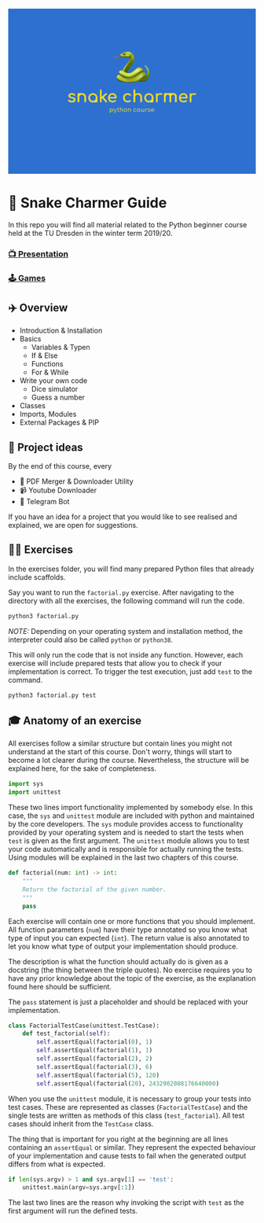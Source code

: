 ![Logo](./docs/logo.png)

# 🐍 Snake Charmer Guide

In this repo you will find all material related to the Python beginner course held at the TU Dresden in the winter term 2019/20.

### [📺 Presentation](https://nick-lehmann.github.io/SnakeCharmerGuide)

### [🕹 Games](https://github.com/nick-lehmann/SnakeCharmerGuide/tree/master/games)

## ✈️ Overview

- Introduction & Installation
- Basics
  - Variables & Typen
  - If & Else
  - Functions
  - For & While
- Write your own code
  - Dice simulator
  - Guess a number
- Classes
- Imports, Modules
- External Packages & PIP

## 🚀 Project ideas

By the end of this course, every

- 📄 PDF Merger & Downloader Utility
- 📹 Youtube Downloader
- 🤖 Telegram Bot

If you have an idea for a project that you would like to see realised and explained, we are open for suggestions.

## 💪🏻 Exercises

In the exercises folder, you will find many prepared Python files that already include scaffolds.

Say you want to run the `factorial.py` exercise. After navigating to the directory with all the exercises, the following command will run the code.

```bash
python3 factorial.py
```

_NOTE:_ Depending on your operating system and installation method, the interpreter could also be called `python` or `python38`.

This will only run the code that is not inside any function. However, each exercise will include prepared tests that allow you to check if your implementation is correct. To trigger the test execution, just add `test` to the command.

```bash
python3 factorial.py test
```

## 🎓 Anatomy of an exercise

All exercises follow a similar structure but contain lines you might not understand at the start of this course. Don't worry, things will start to become a lot clearer during the course. Nevertheless, the structure will be explained here, for the sake of completeness.

```python
import sys
import unittest
```

These two lines import functionality implemented by somebody else. In this case, the `sys` and `unittest` module are included with python and maintained by the core developers. The `sys` module provides access to functionality provided by your operating system and is needed to start the tests when `test` is given as the first argument. The `unittest` module allows you to test your code automatically and is responsible for actually running the tests. Using modules will be explained in the last two chapters of this course.

```python
def factorial(num: int) -> int:
    """
    Return the factorial of the given number.
    """
    pass
```

Each exercise will contain one or more functions that you should implement. All function parameters (`num`) have their type annotated so you know what type of input you can expected (`int`). The return value is also annotated to let you know what type of output your implementation should produce.

The description is what the function should actually do is given as a docstring (the thing between the triple quotes). No exercise requires you to have any prior knowledge about the topic of the exercise, as the explanation found here should be sufficient.

The `pass` statement is just a placeholder and should be replaced with your implementation.

```python
class FactorialTestCase(unittest.TestCase):
    def test_factorial(self):
        self.assertEqual(factorial(0), 1)
        self.assertEqual(factorial(1), 1)
        self.assertEqual(factorial(2), 2)
        self.assertEqual(factorial(3), 6)
        self.assertEqual(factorial(5), 120)
        self.assertEqual(factorial(20), 2432902008176640000)
```

When you use the `unittest` module, it is necessary to group your tests into test cases. These are represented as classes (`FactorialTestCase`) and the single tests are written as methods of this class (`test_factorial`). All test cases should inherit from the `TestCase` class.

The thing that is important for you right at the beginning are all lines containing an `assertEqual` or similar. They represent the expected behaviour of your implementation and cause tests to fail when the generated output differs from what is expected.

```python
if len(sys.argv) > 1 and sys.argv[1] == 'test':
    unittest.main(argv=sys.argv[:1])
```

The last two lines are the reason why invoking the script with `test` as the first argument will run the defined tests.

